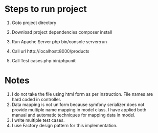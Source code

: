 Steps to run project
========================

1. Goto project directory

2. Download project dependencies 
composer install

3. Run Apache Server 
 php bin/console server:run
 
4. Call url 
http://localhost:8000/products  

5. Call Test cases 
php bin/phpunit
 
 
Notes
=====

1. I do not take the file using html form as per instruction. File names are hard coded in controller.
2. Data mapping is not uniform because symfony serializer does not provide multiple name mapping in model class. I have 
applied both manual and automatic techniques for mapping data in model.
3. I write multiple test cases.
4. I use Factory design pattern for this implementation. 
  

